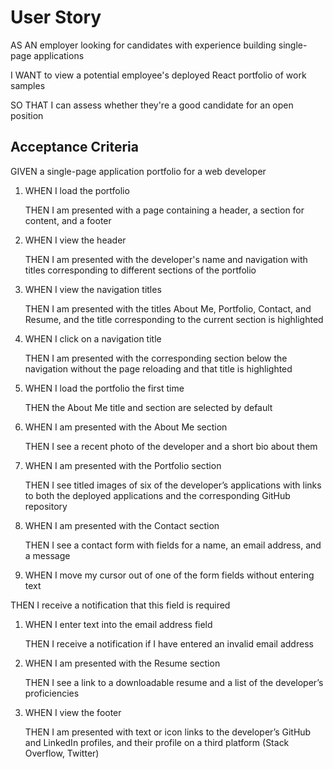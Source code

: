 # User Story

AS AN employer looking for candidates with experience building single-page applications

I WANT to view a potential employee's deployed React portfolio of work samples

SO THAT I can assess whether they're a good candidate for an open position

## Acceptance Criteria

GIVEN a single-page application portfolio for a web developer


1.  WHEN I load the portfolio

    THEN I am presented with a page containing a header, a section for content, and a footer

1.  WHEN I view the header

    THEN I am presented with the developer's name and navigation with titles corresponding to different sections of the portfolio

1.  WHEN I view the navigation titles

    THEN I am presented with the titles About Me, Portfolio, Contact, and Resume, and the title corresponding to the current section is highlighted

1.  WHEN I click on a navigation title

    THEN I am presented with the corresponding section below the navigation without the page reloading and that title is highlighted

1.  WHEN I load the portfolio the first time

    THEN the About Me title and section are selected by default

1.  WHEN I am presented with the About Me section

    THEN I see a recent photo of the developer and a short bio about them

1.  WHEN I am presented with the Portfolio section

    THEN I see titled images of six of the developer’s applications with links to both the deployed applications and the corresponding GitHub repository

1.  WHEN I am presented with the Contact section

    THEN I see a contact form with fields for a name, an email address, and a message

1.  WHEN I move my cursor out of one of the form fields without entering text


THEN I receive a notification that this field is required

1.  WHEN I enter text into the email address field

    THEN I receive a notification if I have entered an invalid email address

1.  WHEN I am presented with the Resume section

    THEN I see a link to a downloadable resume and a list of the developer’s proficiencies

1.  WHEN I view the footer

    THEN I am presented with text or icon links to the developer’s GitHub and LinkedIn profiles, and their profile on a third platform (Stack Overflow, Twitter)
